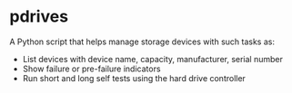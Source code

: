 # pdrives

A Python script that helps manage storage devices with such tasks as:

- List devices with device name, capacity, manufacturer, serial number
- Show failure or pre-failure indicators
- Run short and long self tests using the hard drive controller

